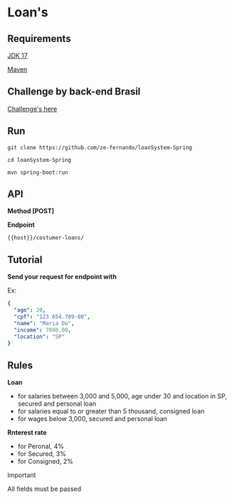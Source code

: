 # Loan's

## Requirements

[JDK 17](https://www.oracle.com/br/java/technologies/downloads/)

[Maven](https://maven.apache.org/download.cgi)

## Challenge by back-end Brasil

[Challenge's here](https://github.com/backend-br/desafios/blob/master/loans/PROBLEM.md)

## Run

```
git clone https://github.com/ze-fernando/loanSystem-Spring

cd loanSystem-Spring

mvn spring-boot:run
```

## API

**Method [POST]** 

**Endpoint**

`{{host}}/costumer-loans/`

## Tutorial

**Send your request for endpoint with**

Ex:

```yaml
{
  "age": 20,
  "cpf": "123.654.789-00",
  "name": "Maria Du",
  "income": 7000.00,
  "location": "SP"
}
```

## Rules
**Loan**
* for salaries between 3,000 and 5,000, age under 30 and location in SP, secured and personal loan
* for salaries equal to or greater than 5 thousand, consigned loan
* for wages below 3,000, secured and personal loan

**Rnterest rate**
* for Peronal, 4%
* for Secured, 3%
* for Consigned, 2%


> [!IMPORTANT]
> All fields must be passed

